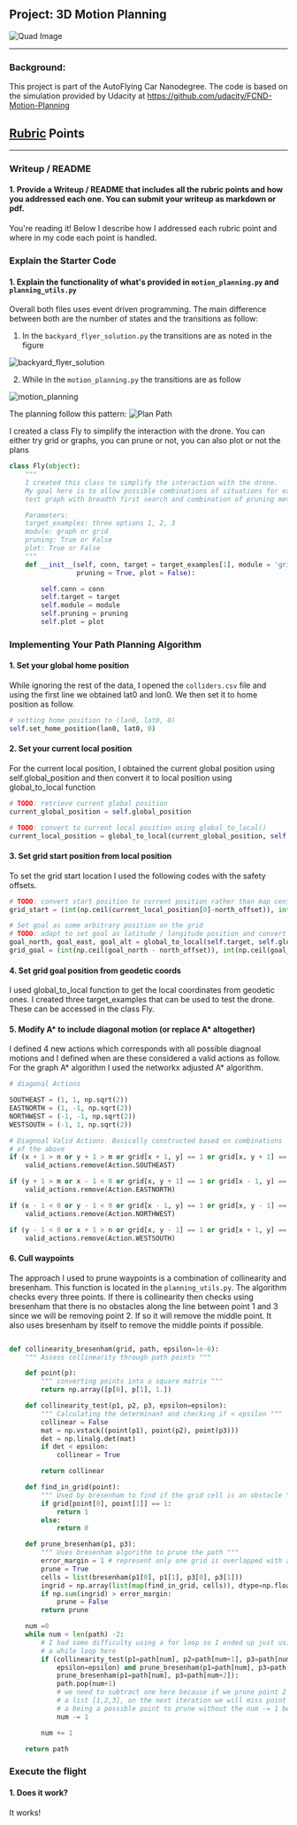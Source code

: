 ## Project: 3D Motion Planning
![Quad Image](./Media/Motion_Planning.gif)

---

### Background:
This project is part of the AutoFlying Car Nanodegree. The code is based on the simulation provided by Udacity at https://github.com/udacity/FCND-Motion-Planning

## [Rubric](https://review.udacity.com/#!/rubrics/1534/view) Points

---
### Writeup / README

#### 1. Provide a Writeup / README that includes all the rubric points and how you addressed each one.  You can submit your writeup as markdown or pdf.  

You're reading it! Below I describe how I addressed each rubric point and where in my code each point is handled.

### Explain the Starter Code

#### 1. Explain the functionality of what's provided in `motion_planning.py` and `planning_utils.py`
Overall both files uses event driven programming. The main difference between both are the number of states and the transitions as follow:

1. In the `backyard_flyer_solution.py` the transitions are as noted in the figure

![backyard_flyer_solution](./Media/Event_Driven_Programming.png)

2. While in the `motion_planning.py` the transitions are as follow

![motion_planning](./Media/Event_Driven_Programming_Planning.png)

The planning follow this pattern:
![Plan Path](./Media/plan_path.png)

I created a class Fly to simplify the interaction with the drone. You can either try grid or graphs, you can prune or not, you can also plot or not the plans

```python
class Fly(object):
    """
    I created this class to simplify the interaction with the drone.
    My goal here is to allow possible combinations of situations for example
    test graph with breadth first search and combination of pruning methods

    Parameters:
    target_examples: three options 1, 2, 3
    module: graph or grid
    pruning: True or False
    plot: True or False
    """
    def __init__(self, conn, target = target_examples[1], module = 'grid',
                 pruning = True, plot = False):

        self.conn = conn
        self.target = target
        self.module = module
        self.pruning = pruning
        self.plot = plot
```

### Implementing Your Path Planning Algorithm

#### 1. Set your global home position
While ignoring the rest of the data, I opened the ```colliders.csv``` file and using the first line we obtained lat0 and lon0. We then set it to home position as follow.

```python
# setting home position to (lan0, lat0, 0)
self.set_home_position(lan0, lat0, 0)
```

#### 2. Set your current local position
For the current local position, I obtained the current global position using self.global_position and then convert it to local position using global_to_local function

```python
# TODO: retrieve current global position
current_global_position = self.global_position

# TODO: convert to current local position using global_to_local()
current_local_position = global_to_local(current_global_position, self.global_home)
```

#### 3. Set grid start position from local position
To set the grid start location I used the following codes with the safety offsets.

```python
# TODO: convert start position to current position rather than map center
grid_start = (int(np.ceil(current_local_position[0]-north_offset)), int(np.ceil(current_local_position[1] - east_offset)))

# Set goal as some arbitrary position on the grid
# TODO: adapt to set goal as latitude / longitude position and convert
goal_north, goal_east, goal_alt = global_to_local(self.target, self.global_home)
grid_goal = (int(np.ceil(goal_north - north_offset)), int(np.ceil(goal_east - east_offset)))
```

#### 4. Set grid goal position from geodetic coords
I used global_to_local function to get the local coordinates from geodetic ones. I created three target_examples that can be used to test the drone. These can be accessed in the class Fly.

#### 5. Modify A* to include diagonal motion (or replace A* altogether)
I defined 4 new actions which corresponds with all possible diagnoal motions and I defined when are these considered a valid actions as follow.
For the graph A* algorithm I used the networkx adjusted A* algorithm.

```python
# diagonal Actions

SOUTHEAST = (1, 1, np.sqrt(2))
EASTNORTH = (1, -1, np.sqrt(2))
NORTHWEST = (-1, -1, np.sqrt(2))
WESTSOUTH = (-1, 1, np.sqrt(2))

# Diagnoal Valid Actions. Basically constructed based on combinations
# of the above
if (x + 1 > n or y + 1 > m or grid[x + 1, y] == 1 or grid[x, y + 1] == 1):
    valid_actions.remove(Action.SOUTHEAST)

if (y + 1 > m or x - 1 < 0 or grid[x, y + 1] == 1 or grid[x - 1, y] == 1):
    valid_actions.remove(Action.EASTNORTH)

if (x - 1 < 0 or y - 1 < 0 or grid[x - 1, y] == 1 or grid[x, y - 1] == 1):
    valid_actions.remove(Action.NORTHWEST)

if (y - 1 < 0 or x + 1 > n or grid[x, y - 1] == 1 or grid[x + 1, y] == 1):
    valid_actions.remove(Action.WESTSOUTH)

```

#### 6. Cull waypoints
The approach I used to prune waypoints is a combination of collinearity and bresenham.
This function is located in the ```planning_utils.py```.
The algorithm checks every three points. If there is collinearity then checks using bresenham that there is no obstacles along the line between point 1 and 3 since we will be removing point 2. If so it will remove the middle point. It also uses bresenham by itself to remove the middle points if possible.

```python

def collinearity_bresenham(grid, path, epsilon=1e-6):
    """ Assess collinearity through path points """

    def point(p):
        """ converting points into a square matrix """
        return np.array([p[0], p[1], 1.])

    def collinearity_test(p1, p2, p3, epsilon=epsilon):
        """ Calculating the determinant and checking if < epsilon """
        collinear = False
        mat = np.vstack((point(p1), point(p2), point(p3)))
        det = np.linalg.det(mat)
        if det < epsilon:
            collinear = True

        return collinear

    def find_in_grid(point):
        """ Used by bresenham to find if the grid cell is an obstacle """
        if grid[point[0], point[1]] == 1:
            return 1
        else:
            return 0

    def prune_bresenham(p1, p3):
        """ Uses bresenham algorithm to prune the path """
        error_margin = 1 # represent only one grid is overlapped with an obstacle.
        prune = True
        cells = list(bresenham(p1[0], p1[1], p3[0], p3[1]))
        ingrid = np.array(list(map(find_in_grid, cells)), dtype=np.float64)
        if np.sum(ingrid) > error_margin:
            prune = False
        return prune

    num =0
    while num < len(path) -2:
        # I had some difficulty using a for loop so I ended up just using a
        # a while loop here
        if (collinearity_test(p1=path[num], p2=path[num+1], p3=path[num+2],\
            epsilon=epsilon) and prune_bresenham(p1=path[num], p3=path[num+2])) or\
            prune_bresenham(p1=path[num], p3=path[num+2]):
            path.pop(num+1)
            # we need to subtract one here because if we prune point 2 in a
            # a list [1,2,3], on the next iteration we will miss point 3 as
            # a being a possible point to prune without the num -= 1 below.
            num -= 1

        num += 1

    return path

```

### Execute the flight
#### 1. Does it work?
It works!
